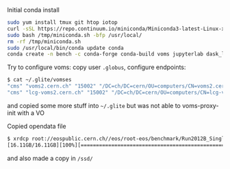 Initial conda install
```bash
sudo yum install tmux git htop iotop
curl -sSL https://repo.continuum.io/miniconda/Miniconda3-latest-Linux-x86_64.sh -o /tmp/miniconda.sh
sudo bash /tmp/miniconda.sh -bfp /usr/local/
rm -rf /tmp/miniconda.sh
sudo /usr/local/bin/conda update conda
conda create -n bench -c conda-forge conda-build voms jupyterlab dask_labextension python==3.8.* ca-policy-lcg xrootd==5.2.0 "uproot>=4.0.8" coffea==0.7.5 lz4 python-xxhash zstandard git cmake gcc_linux-64 gxx_linux-64
```

Try to configure voms: copy user `.globus`, configure endpoints:
```bash
$ cat ~/.glite/vomses
"cms" "voms2.cern.ch" "15002" "/DC=ch/DC=cern/OU=computers/CN=voms2.cern.ch" "cms"
"cms" "lcg-voms2.cern.ch" "15002" "/DC=ch/DC=cern/OU=computers/CN=lcg-voms2.cern.ch" "cms"
```
and copied some more stuff into `~/.glite` but was not able to voms-proxy-init with a VO

Copied opendata file
```bash
$ xrdcp root://eospublic.cern.ch//eos/root-eos/benchmark/Run2012B_SingleMu.root /magnetic/
[16.11GB/16.11GB][100%][==================================================][25.46MB/s]
```
and also made a copy in `/ssd/`
